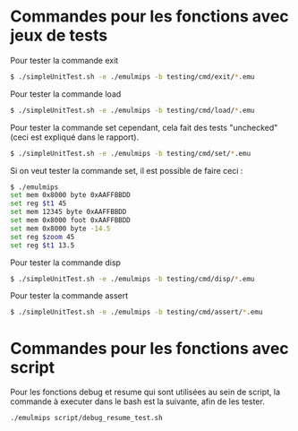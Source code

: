 # Commandes pour les fonctions avec jeux de tests

Pour tester la commande exit
```bash
$ ./simpleUnitTest.sh -e ./emulmips -b testing/cmd/exit/*.emu

```

Pour tester la commande load
```bash
$ ./simpleUnitTest.sh -e ./emulmips -b testing/cmd/load/*.emu

```

Pour tester la commande set cependant, cela fait des tests "unchecked" (ceci est expliqué dans le rapport).
```bash
$ ./simpleUnitTest.sh -e ./emulmips -b testing/cmd/set/*.emu

```
Si on veut tester la commande set, il est possible de faire ceci :
```bash
$ ./emulmips
set mem 0x8000 byte 0xAAFFBBDD
set reg $t1 45
set mem 12345 byte 0xAAFFBBDD
set mem 0x8000 foot 0xAAFFBBDD
set mem 0x8000 byte -14.5
set reg $zoom 45
set reg $t1 13.5
```


Pour tester la commande disp
```bash
$ ./simpleUnitTest.sh -e ./emulmips -b testing/cmd/disp/*.emu

```

Pour tester la commande assert
```bash
$ ./simpleUnitTest.sh -e ./emulmips -b testing/cmd/assert/*.emu

```

# Commandes pour les fonctions avec script

Pour les fonctions debug et resume qui sont utilisées au sein de script, la commande à executer dans le bash est la suivante, afin de les tester.

```bash
./emulmips script/debug_resume_test.sh
```
